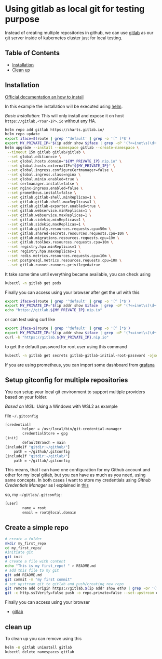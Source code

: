 # Using gitlab as local git for testing purpose

Instead of creating multiple repositories in github, we can use [gitlab](https://about.gitlab.com/) as our git server inside of kubernetes cluster just for local testing.

## Table of Contents

- [Installation](#installation)
- [Clean up](#clean-up)

## Installation

[Official documentation an how to install](https://docs.gitlab.com/charts/installation/deployment.html)

In this example the installation will be executed using [helm](https://helm.sh/).

*Basic installation*: This will only install and expose it on host `https://gitlab.<Your-IP>.io` without any HA.

```bash
helm repo add gitlab https://charts.gitlab.io/
helm repo update
export iface=$(route | grep '^default' | grep -o '[^ ]*$')
export MY_PRIVATE_IP="$(ip addr show $iface | grep -oP '(?<=inet\s)\d+(\.\d+){3}')"
helm upgrade --install --namespace gitlab --create-namespace \
 --timeout 15m gitlab gitlab/gitlab \
 --set global.edition=ce \
 --set global.hosts.domain="${MY_PRIVATE_IP}.nip.io" \
 --set global.hosts.externalIP="${MY_PRIVATE_IP}" \
 --set global.ingress.configureCertmanager=false \
 --set global.ingress.class=nginx \
 --set global.minio.enabled=true \
 --set certmanager.install=false \
 --set nginx-ingress.enabled=false \
 --set prometheus.install=false \
 --set gitlab.gitlab-shell.minReplicas=1 \
 --set gitlab.gitlab-shell.maxReplicas=1 \
 --set gitlab.gitlab-exporter.enabled=true \
 --set gitlab.webservice.minReplicas=1 \
 --set gitlab.webservice.maxReplicas=1 \
 --set gitlab.sidekiq.minReplicas=1 \
 --set gitlab.sidekiq.maxReplicas=1 \
 --set gitlab.gitaly.resources.requests.cpu=50m \
 --set gitlab.shared-secrets.resources.requests.cpu=10m \
 --set gitlab.migrations.resources.requests.cpu=10m \
 --set gitlab.toolbox.resources.requests.cpu=10m \
 --set registry.hpa.minReplicas=1 \
 --set registry.hpa.maxReplicas=1 \
 --set redis.metrics.resources.requests.cpu=10m \
 --set postgresql.metrics.resources.requests.cpu=10m \
 --set gitlab-runner.runners.privileged=true
 ```

It take some time until everything became available, you can check using

```bash
kubectl -n gitlab get pods
```

Finally you can access using your browser after get the url with this

```bash
export iface=$(route | grep '^default' | grep -o '[^ ]*$')
export MY_PRIVATE_IP="$(ip addr show $iface | grep -oP '(?<=inet\s)\d+(\.\d+){3}')"
echo "https://gitlab.${MY_PRIVATE_IP}.nip.io"
```

or can test using curl like

```bash
export iface=$(route | grep '^default' | grep -o '[^ ]*$')
export MY_PRIVATE_IP="$(ip addr show $iface | grep -oP '(?<=inet\s)\d+(\.\d+){3}')"
curl -k "https://gitlab.${MY_PRIVATE_IP}.nip.io"
```

to get the default password for root user using this command

```bash
kubectl -n gitlab get secrets gitlab-gitlab-initial-root-password -ojsonpath='{.data.password}' | base64 -d;echo
```

If you are using prometheus, you can import some dashboard from [grafana](https://grafana.com/grafana/dashboards/?search=gitlab)

## Setup gitconfig for multiple repositories

You can setup your local git environment to support multiple providers based on your folder.

*Based on WSL*: Using a Windows with WSL2 as example

file `~/.gitconfig`

```bash
[credential]
        helper = /usr/local/bin/git-credential-manager
        credentialStore = gpg
[init]
        defaultBranch = main
[includeIf "gitdir:~/github/"]
    path = ~/github/.gitconfig
[includeIf "gitdir:~/gitlab/"]
    path = ~/gitlab/.gitconfig
```

This means, that I can have one configuration for my Github account and other for my local gitlab, but you can have as much as you need, using same concepts. In both cases I want to store my credentials using *Github Credentials Manager* as I explained in [this](https://github.com/mkilikrates/documentation/tree/main/GCM)

so, my `~/gitlab/.gitconfig`:

```bash
[user]
        name = root
        email = root@local.domain
```

## Create a simple repo

```bash
# create a folder
mkdir my_first_repo
cd my_first_repo/
#initiate git
git init
# create a file with content
echo "This is my first_repo! " > README.md
# add this file to my git
git add README.md
git commit -m "my first commit"
# set upstream git to gitlab and push/creating new repo
git remote add origin https://gitlab.$(ip addr show eth0 | grep -oP '(?<=inet\s)\d+(\.\d+){3}').nip.io/root/my_first_repo.git
git -c http.sslVerify=false push -o repo.private=false --set-upstream origin main
```

Finally you can access using your browser

- [gitlab](https://gitlab.<Your-IP>.io/root/my_first_repo)

## clean up

To clean up you can remove using this

```bash
helm -n gitlab uninstall gitlab
kubectl delete namespaces gitlab
```
